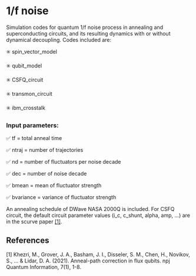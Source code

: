 # 1/f noise

Simulation codes for quantum 1/f noise process in annealing and superconducting circuits, and its resulting dynamics with or without dynamical decoupling. Codes included are:

:eight_spoked_asterisk: spin_vector_model

:eight_spoked_asterisk: qubit_model

:eight_spoked_asterisk: CSFQ_circuit 

:eight_spoked_asterisk: transmon_circuit 

:eight_spoked_asterisk: ibm_crosstalk


### Input parameters:

:white_check_mark: tf = total anneal time

:white_check_mark: ntraj = number of trajectories

:white_check_mark: nd = number of fluctuators per noise decade

:white_check_mark: dec = number of noise decade

:white_check_mark: bmean = mean of fluctuator strength

:white_check_mark: bvariance = variance of fluctuator strength 

An annealing schedule of DWave NASA 2000Q is included. For CSFQ circuit, the default circuit parameter values (i_c, c_shunt, alpha, amp, ...) are in the scurve paper [[1]](#1).

## References
<a id="1">[1]</a> 
Khezri, M., Grover, J. A., Basham, J. I., Disseler, S. M., Chen, H., Novikov, S., ... & Lidar, D. A. (2021). Anneal-path correction in flux qubits. npj Quantum Information, 7(1), 1-8.

